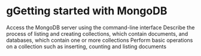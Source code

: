 # gGetting started with MongoDB

Access the MongoDB server using the command-line interface
Describe the process of listing and creating collections, which contain documents, and databases, which contain one or more collections
Perform basic operations on a collection such as inserting, counting and listing documents

